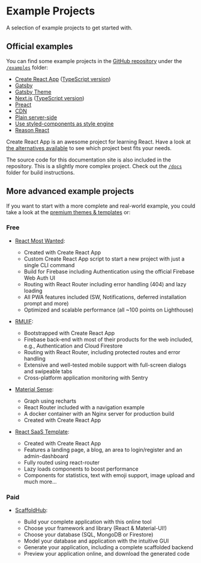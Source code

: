 # Example Projects

<p class="description">A selection of example projects to get started with.</p>

## Official examples

You can find some example projects in the [GitHub repository](https://github.com/mui-org/material-ui) under the [`/examples`](https://github.com/mui-org/material-ui/tree/next/examples) folder:

- [Create React App](https://github.com/mui-org/material-ui/tree/next/examples/create-react-app) ([TypeScript version](https://github.com/mui-org/material-ui/tree/next/examples/create-react-app-with-typescript))
- [Gatsby](https://github.com/mui-org/material-ui/tree/next/examples/gatsby)
- [Gatsby Theme](https://github.com/mui-org/material-ui/tree/next/examples/gatsby-theme)
- [Next.js](https://github.com/mui-org/material-ui/tree/next/examples/nextjs) ([TypeScript version](https://github.com/mui-org/material-ui/tree/next/examples/nextjs-with-typescript))
- [Preact](https://github.com/mui-org/material-ui/tree/next/examples/preact)
- [CDN](https://github.com/mui-org/material-ui/tree/next/examples/cdn)
- [Plain server-side](https://github.com/mui-org/material-ui/tree/next/examples/ssr)
- [Use styled-components as style engine](https://github.com/mui-org/material-ui/tree/next/examples/create-react-app-with-styled-components)
- [Reason React](https://github.com/mui-org/material-ui/tree/next/examples/reason)

Create React App is an awesome project for learning React.
Have a look at [the alternatives available](https://github.com/facebook/create-react-app/blob/master/README.md#popular-alternatives) to see which project best fits your needs.

The source code for this documentation site is also included in the repository.
This is a slightly more complex project.
Check out the [`/docs`](https://github.com/mui-org/material-ui/tree/next/docs) folder for
build instructions.

## More advanced example projects

If you want to start with a more complete and real-world example, you could take a look at the [premium themes & templates](https://material-ui.com/store/?utm_source=docs&utm_medium=referral&utm_campaign=example-projects-store) or:

### Free

- [React Most Wanted](https://github.com/TarikHuber/react-most-wanted):

  - Created with Create React App
  - Custom Create React App script to start a new project with just a single CLI command
  - Build for Firebase including Authentication using the official Firebase Web Auth UI
  - Routing with React Router including error handling (404) and lazy loading
  - All PWA features included (SW, Notifications, deferred installation prompt and more)
  - Optimized and scalable performance (all ~100 points on Lighthouse)

- [RMUIF](https://github.com/rmuif/web):

  - Bootstrapped with Create React App
  - Firebase back-end with most of their products for the web included, e.g., Authentication and Cloud Firestore
  - Routing with React Router, including protected routes and error handling
  - Extensive and well-tested mobile support with full-screen dialogs and swipeable tabs
  - Cross-platform application monitoring with Sentry

- [Material Sense](https://github.com/alexanmtz/material-sense):

  - Graph using recharts
  - React Router included with a navigation example
  - A docker container with an Nginx server for production build
  - Created with Create React App

- [React SaaS Template](https://github.com/dunky11/react-saas-template):

  - Created with Create React App
  - Features a landing page, a blog, an area to login/register and an admin-dashboard
  - Fully routed using react-router
  - Lazy loads components to boost performance
  - Components for statistics, text with emoji support, image upload and much more...

### Paid

- [ScaffoldHub](https://scaffoldhub.io/?partner=1):

  - Build your complete application with this online tool
  - Choose your framework and library (React & Material-UI!)
  - Choose your database (SQL, MongoDB or Firestore)
  - Model your database and application with the intuitive GUI
  - Generate your application, including a complete scaffolded backend
  - Preview your application online, and download the generated code
